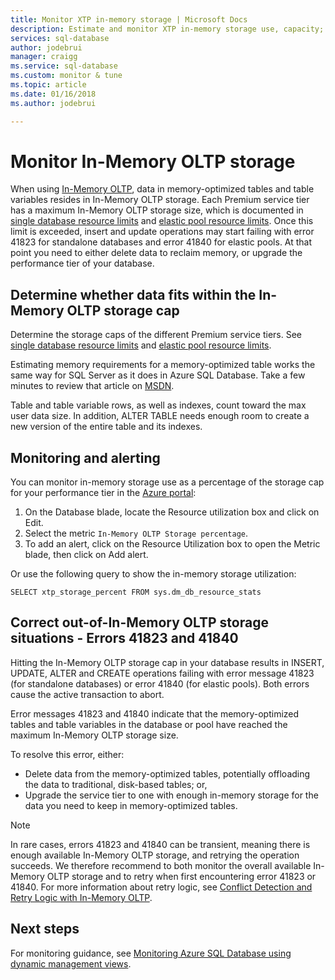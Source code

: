```yaml
---
title: Monitor XTP in-memory storage | Microsoft Docs
description: Estimate and monitor XTP in-memory storage use, capacity; resolve capacity error 41823
services: sql-database
author: jodebrui
manager: craigg
ms.service: sql-database
ms.custom: monitor & tune
ms.topic: article
ms.date: 01/16/2018
ms.author: jodebrui

---
```

# Monitor In-Memory OLTP storage
When using [In-Memory OLTP](sql-database-in-memory.md), data in memory-optimized tables and table variables resides in In-Memory OLTP storage. Each Premium service tier has a maximum In-Memory OLTP storage size, which is documented in [single database resource limits](sql-database-resource-limits.md#single-database-storage-sizes-and-performance-levels) and [elastic pool resource limits](sql-database-resource-limits.md#elastic-pool-change-storage-size). Once this limit is exceeded, insert and update operations may start failing with error 41823 for standalone databases and error 41840 for elastic pools. At that point you need to either delete data to reclaim memory, or upgrade the performance tier of your database.

## Determine whether data fits within the In-Memory OLTP storage cap
Determine the storage caps of the different Premium service tiers. See [single database resource limits](sql-database-resource-limits.md#single-database-storage-sizes-and-performance-levels) and [elastic pool resource limits](sql-database-resource-limits.md#elastic-pool-change-storage-size).

Estimating memory requirements for a memory-optimized table works the same way for SQL Server as it does in Azure SQL Database. Take a few minutes to review that article on [MSDN](https://msdn.microsoft.com/library/dn282389.aspx).

Table and table variable rows, as well as indexes, count toward the max user data size. In addition, ALTER TABLE needs enough room to create a new version of the entire table and its indexes.

## Monitoring and alerting
You can monitor in-memory storage use as a percentage of the storage cap for your performance tier in the [Azure portal](https://portal.azure.com/): 

1. On the Database blade, locate the Resource utilization box and click on Edit.
2. Select the metric `In-Memory OLTP Storage percentage`.
3. To add an alert, click on the Resource Utilization box to open the Metric blade, then click on Add alert.

Or use the following query to show the in-memory storage utilization:

    SELECT xtp_storage_percent FROM sys.dm_db_resource_stats


## Correct out-of-In-Memory OLTP storage situations - Errors 41823 and 41840
Hitting the In-Memory OLTP storage cap in your database results in INSERT, UPDATE, ALTER and CREATE operations failing with error message 41823 (for standalone databases) or error 41840 (for elastic pools). Both errors cause the active transaction to abort.

Error messages 41823 and 41840 indicate that the memory-optimized tables and table variables in the database or pool have reached the maximum In-Memory OLTP storage size.

To resolve this error, either:

* Delete data from the memory-optimized tables, potentially offloading the data to traditional, disk-based tables; or,
* Upgrade the service tier to one with enough in-memory storage for the data you need to keep in memory-optimized tables.

> [!NOTE] 
> In rare cases, errors 41823 and 41840 can be transient, meaning there is enough available In-Memory OLTP storage, and retrying the operation succeeds. We therefore recommend to both monitor the overall available In-Memory OLTP storage and to retry when first encountering error 41823 or 41840. For more information about retry logic, see [Conflict Detection and Retry Logic with In-Memory OLTP](https://docs.microsoft.com/sql/relational-databases/in-memory-oltp/transactions-with-memory-optimized-tables#conflict-detection-and-retry-logic).

## Next steps
For monitoring guidance, see [Monitoring Azure SQL Database using dynamic management views](sql-database-monitoring-with-dmvs.md).
